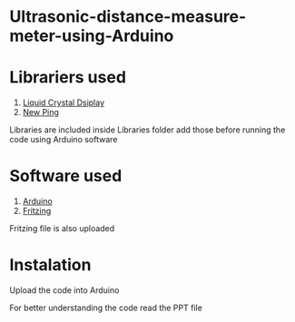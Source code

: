 # Ultrasonic-distance-measure-meter-using-Arduino

# Librariers used
 1. [Liquid Crystal Dsiplay](http://playground.arduino.cc/Main/LiquidCrystal)
 2. [New Ping](http://playground.arduino.cc/Code/NewPing)

 Libraries are included inside Libraries folder add those before running the code using Arduino software

# Software used
 1. [Arduino](https://www.arduino.cc/en/Main/Software)
 2. [Fritzing](http://fritzing.org/download/)
 
 Fritzing file is also uploaded

# Instalation
Upload the code into Arduino 


For better understanding the code read the PPT file

